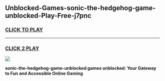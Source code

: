 
## Unblocked-Games-sonic-the-hedgehog-game-unblocked-Play-Free-j7pnc
<h3>
<a href="https://premium76.site?title=sonic-the-hedgehog-game-unblocked&ref=18A1">CLICK TO PLAY</a></h3>
<hr>

<h3>
<a href="https://premium76.site?title=sonic-the-hedgehog-game-unblocked&ref=18A1">CLICK 2 PLAY</a>
  
</h3>

<a href="https://premium76.site?title=sonic-the-hedgehog-game-unblocked&ref=18A1"><img src="https://clearcache.store/games.png"></a>


**sonic-the-hedgehog-game-unblocked games unblocked: Your Gateway to Fun and Accessible Online Gaming**
